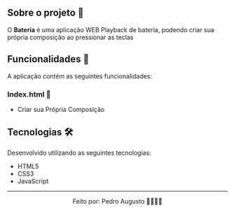 ## Sobre o projeto 💬

O **Bateria** é uma aplicação WEB Playback de bateria, podendo criar sua própria composição ao pressionar as teclas

## Funcionalidades 🧠

A aplicação contém as seguintes funcionalidades:

### Index.html 📕

- Criar sua Própria Composição

## Tecnologias 🛠

Desenvolvido utilizando as seguintes tecnologias:

- HTML5
- CSS3
- JavaScript

****************

<p align="center">Feito por: Pedro Augusto 🧑🏽🤙🏽</p>
